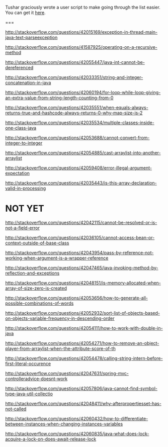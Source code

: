 Tushar graciously wrote a user script to make going through the list easier. You can get it [here](https://github.com/tusharjadhav219/Userscript-for-delete-candidates).

===

http://stackoverflow.com/questions/42015169/exception-in-thread-main-java-text-parseexception

http://stackoverflow.com/questions/41587925/operating-on-a-recursive-method

http://stackoverflow.com/questions/42055447/java-int-cannot-be-dereferenced

http://stackoverflow.com/questions/42033351/string-and-integer-concatenation-in-java

http://stackoverflow.com/questions/42060194/for-loop-while-loop-giving-an-extra-value-from-string-length-counting-from-0

http://stackoverflow.com/questions/42035551/when-equals-always-returns-true-and-hashcode-always-returns-0-why-map-size-is-2

http://stackoverflow.com/questions/42035534/multiple-classes-inside-one-class-java

http://stackoverflow.com/questions/42053688/cannot-convert-from-integer-to-integer

http://stackoverflow.com/questions/42054885/cast-arraylist-into-another-arraylist

http://stackoverflow.com/questions/42059408/error-illegal-argument-expectation

http://stackoverflow.com/questions/42035443/is-this-array-declaration-valid-in-processing

NOT YET
=====

http://stackoverflow.com/questions/42042115/cannot-be-resolved-or-is-not-a-field-error

http://stackoverflow.com/questions/42036105/cannot-access-bean-or-context-outside-of-base-class

http://stackoverflow.com/questions/42043954/pass-by-reference-not-working-when-argument-is-a-wrapper-reference

http://stackoverflow.com/questions/42047465/java-invoking-method-by-reflection-and-exceptions

http://stackoverflow.com/questions/42048151/is-memory-allocated-when-array-of-size-zero-is-created

http://stackoverflow.com/questions/42053656/how-to-generate-all-possible-combinations-of-words

http://stackoverflow.com/questions/42052932/sort-list-of-objects-based-on-objects-variable-frequency-in-descending-order

http://stackoverflow.com/questions/42054111/how-to-work-with-double-in-java

http://stackoverflow.com/questions/42054271/how-to-remove-an-object-player-from-arraylist-when-the-attribute-score-of-th

http://stackoverflow.com/questions/42054478/calling-string-intern-before-first-literal-occurence

http://stackoverflow.com/questions/42047631/spring-mvc-controlleradvice-doesnt-work

http://stackoverflow.com/questions/42057806/java-cannot-find-symbol-type-java-util-collectio

http://stackoverflow.com/questions/42048411/why-afterpropertiesset-has-not-called

http://stackoverflow.com/questions/42060432/how-to-differentiate-between-instances-when-changing-instances-variables

http://stackoverflow.com/questions/42060835/java-what-does-lock-acquire-a-lock-on-does-await-release-lock